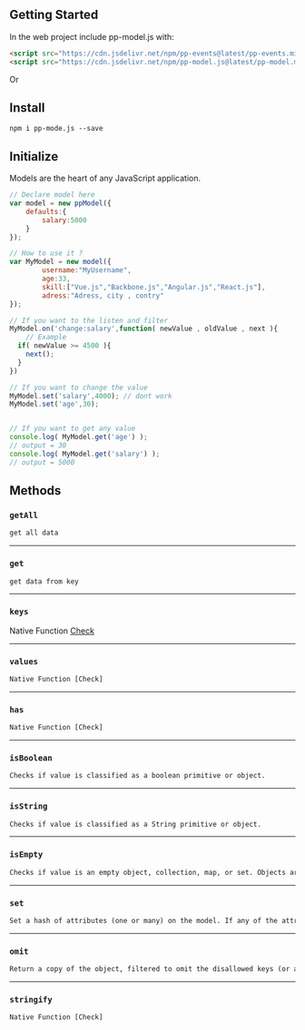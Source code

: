 ## Getting Started

In the web project include pp-model.js with:

```html
<script src="https://cdn.jsdelivr.net/npm/pp-events@latest/pp-events.min.js" ></script>
<script src="https://cdn.jsdelivr.net/npm/pp-model.js@latest/pp-model.min.js" ></script>
```

Or

## Install

```console
npm i pp-mode.js --save
```

## Initialize

Models are the heart of any JavaScript application.

```javascript
// Declare model here
var model = new ppModel({
	defaults:{
		salary:5000
	}
});

// How to use it ?
var MyModel = new model({
		username:"MyUsername",
		age:33,
		skill:["Vue.js","Backbone.js","Angular.js","React.js"],
		adress:"Adress, city , contry"
});

// If you want to the listen and filter
MyModel.on('change:salary',function( newValue , oldValue , next ){
	// Example
  if( newValue >= 4500 ){
    next();
  }
})

// If you want to change the value
MyModel.set('salary',4000); // dont work
MyModel.set('age',30);


// If you want to get any value
console.log( MyModel.get('age') );
// output = 30
console.log( MyModel.get('salary') );
// output = 5000
```

## Methods

### `getAll`

```html
get all data
```
---

### `get`

```html
get data from key
```
---

### `keys`

Native Function [Check](https://developer.mozilla.org/en-US/docs/Web/JavaScript/Reference/Global_Objects/Object/keys)

---

### `values`

```html
Native Function [Check]
```
---

### `has`
```html
Native Function [Check]
```
---

### `isBoolean`

```html
Checks if value is classified as a boolean primitive or object.
```
---

### `isString`
```html
Checks if value is classified as a String primitive or object.
```

---

### `isEmpty`

```html
Checks if value is an empty object, collection, map, or set. Objects are considered empty if they have no own enumerable string keyed properties. Array-like values such as arguments objects, arrays, buffers, strings, or jQuery-like collections are considered empty if they have a length of 0. Similarly, maps and sets are considered empty if they have a size of 0.
```
---

### `set`
```html
Set a hash of attributes (one or many) on the model. If any of the attributes change the model's state, a "change" event will be triggered on the model. Change events for specific attributes are also triggered, and you can bind to those as well, for example: change:title, and change:content. You may also pass individual keys and values.
```
---

### `omit`
```html
Return a copy of the object, filtered to omit the disallowed keys (or array of keys). Alternatively accepts a predicate indicating which keys to omit.
```
---

### `stringify`

```html
Native Function [Check]
```
